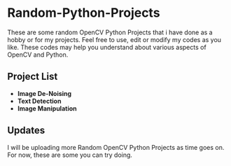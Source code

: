 # Random-Python-Projects
These are some random OpenCV Python Projects that i have done as a hobby or for my projects. Feel free to use, edit or modify my codes as you like. These codes may help you understand about various aspects of OpenCV and Python.
## Project List ##
* **Image De-Noising**
* **Text Detection**
* **Image Manipulation**
## Updates ##
I will be uploading more Random OpenCV Python Projects as time goes on. For now, these are some you can try doing.
